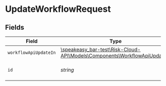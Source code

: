 # UpdateWorkflowRequest


## Fields

| Field                                                                                                                      | Type                                                                                                                       | Required                                                                                                                   | Description                                                                                                                |
| -------------------------------------------------------------------------------------------------------------------------- | -------------------------------------------------------------------------------------------------------------------------- | -------------------------------------------------------------------------------------------------------------------------- | -------------------------------------------------------------------------------------------------------------------------- |
| `workflowApiUpdateIn`                                                                                                      | [\speakeasy_bar-test\Risk-Cloud-API\Models\Components\WorkflowApiUpdateIn](../../Models/Components/WorkflowApiUpdateIn.md) | :heavy_check_mark:                                                                                                         | N/A                                                                                                                        |
| `id`                                                                                                                       | *string*                                                                                                                   | :heavy_check_mark:                                                                                                         | The unique ID of the workflow                                                                                              |